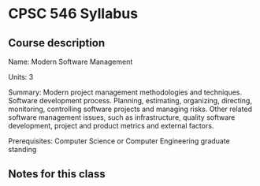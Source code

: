 # CPSC 546 Syllabus

## Course description

Name: Modern Software Management

Units: 3

Summary: Modern project management methodologies and techniques. Software development process. Planning, estimating, organizing, directing, monitoring, controlling software projects and managing risks. Other related software management issues, such as infrastructure, quality software development, project and product metrics and external factors.

Prerequisites: Computer Science or Computer Engineering graduate standing

## Notes for this class
